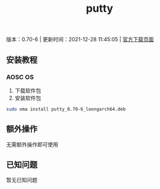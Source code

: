 ﻿---
id: 162
title: putty
toc: true
weight: 162
---

版本：0.70-6 | 更新时间：2021-12-28 11:45:05 | [官方下载页面](http://app.loongapps.cn/#/detail/162)

## 安装教程 

### AOSC OS 

1. 下载软件包
2. 安装软件包

```bash
sudo oma install putty_0.70-6_loongarch64.deb
```

## 额外操作

无需额外操作即可使用

## 已知问题

暂无已知问题

